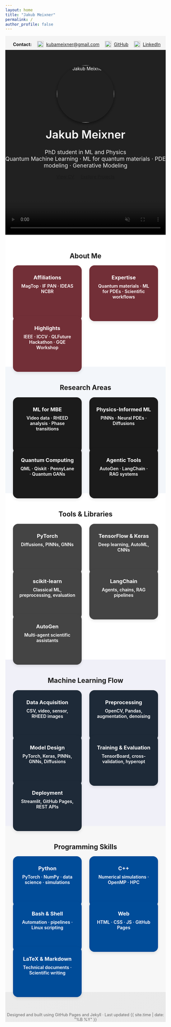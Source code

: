```yaml
---
layout: home
title: "Jakub Meixner"
permalink: /
author_profile: false
---
```


<!-- === STYLES === -->
<style>
/* Background Animation */
.animated-bg {
  animation: gradientShift 20s ease infinite;
  background: linear-gradient(-45deg, #f4f4f4, #e5e5e5, #f4f4f4, #dcdcdc);
  background-size: 400% 400%;
}
@keyframes gradientShift {
  0% { background-position: 0% 50%; }
  50% { background-position: 100% 50%; }
  100% { background-position: 0% 50%; }
}

.tile-win8 {
  display: block;
  padding: 1.25rem;
  text-align: center;
  border-radius: 1rem;
  box-shadow: 0 4px 10px rgba(0,0,0,0.1);
  text-decoration: none;
  transition: transform 0.2s ease, box-shadow 0.2s ease;
  font-weight: 600;
  height: 100%;
  color: white;
}
.tile-win8:hover {
  transform: translateY(-4px);
  box-shadow: 0 8px 20px rgba(0,0,0,0.15);
}
.tile-win8 h3, .tile-win8 p {
  color: white;
  margin: 0.5rem 0;
}

.grid-tiles {
  display: grid;
  grid-template-columns: repeat(auto-fit, minmax(160px, 1fr));
  gap: 1.5rem;
}

.tile-about    { background-color: #722f37; }
.tile-research { background-color: #1b1b1b; }
.tile-tools    { background-color: #444; }
.tile-dev      { background-color: #004c99; }
</style>

<div class="animated-bg">

<!-- CONTACT BAR -->
<section style="background-color: #f4f4f4; padding: 1rem 1rem 0.5rem 1.5rem;">
  <div style="max-width: 850px; margin: auto; display: flex; justify-content: space-between; align-items: center; flex-wrap: wrap;">
    <strong style="margin-right: 1rem;">Contact:</strong>
    <a href="mailto:kubameixner@gmail.com" style="display: flex; align-items: center; margin-right: 1rem;">
      <img src="https://img.icons8.com/color/48/000000/gmail-new.png" alt="Gmail" style="width: 20px; margin-right: 0.5rem;">
      kubameixner@gmail.com
    </a>
    <a href="https://github.com/JakubMeixner" target="_blank" style="display: flex; align-items: center; margin-right: 1rem;">
      <img src="https://img.icons8.com/ios-glyphs/30/000000/github.png" alt="GitHub" style="width: 20px; margin-right: 0.5rem;">
      GitHub
    </a>
    <a href="https://linkedin.com/in/jmeixner" target="_blank" style="display: flex; align-items: center;">
      <img src="https://img.icons8.com/color/48/000000/linkedin.png" alt="LinkedIn" style="width: 20px; margin-right: 0.5rem;">
      LinkedIn
    </a>
  </div>
</section>

<!-- HERO SECTION -->
<div style="position: relative; overflow: hidden; height: 580px; text-align: center;">
    <video autoplay muted loop playsinline
        style="position: absolute; inset: 0; width: 100%; height: 100%; object-fit: cover; z-index: 0;">
    <source src="{{ '/assets/hero-fixed.mp4' | relative_url }}" type="video/mp4">
    Your browser does not support the video tag.
    </video>
    
  <div style="position: absolute; inset: 0; background: rgba(0,0,0,0.35); z-index: 1;"></div>
  <div style="position: relative; z-index: 2; padding-top: 3rem; color: white;">
    <img src="{{ '/assets/images/profile.jpg' | relative_url }}" alt="Jakub Meixner" style="border-radius: 50%; width: 180px; height: 180px; object-fit: cover; box-shadow: 0 4px 10px rgba(0,0,0,0.5);">
    <h1 style="font-size: 2.5em; font-weight: 600; margin-top: 1rem;">Jakub Meixner</h1>
    <p style="font-size: 1.25em; max-width: 800px; margin: 1rem auto; color: #eee;">
      PhD student in ML and Physics<br>
      Quantum Machine Learning · ML for quantum materials · PDE modeling · Generative Modeling
    </p>
    <div style="margin-top: 1rem;">
      <a href="https://jakubmeixner.github.io/" class="btn btn--primary" style="margin-right: 1rem;" target="_blank">View CV</a>
      <a href="/portfolio/" class="btn">Explore Projects</a>
    </div>
  </div>
</div>

<!-- ABOUT -->
<section style="background-color: #fff; padding: 1.5rem;">
  <div style="max-width: 1100px; margin: auto;">
    <h2 style="text-align: center;">About Me</h2>
    <div class="grid-tiles">
      <a href="/cv/" class="tile-win8 tile-about">
        <h3>Affiliations</h3>
        <p>MagTop · IF PAN · IDEAS NCBR</p>
      </a>
      <a href="/research/" class="tile-win8 tile-about">
        <h3>Expertise</h3>
        <p>Quantum materials · ML for PDEs · Scientific workflows</p>
      </a>
      <a href="/about/" class="tile-win8 tile-about">
        <h3>Highlights</h3>
        <p>IEEE · ICCV · QLFuture Hackathon · GQE Workshop</p>
      </a>
    </div>
  </div>
</section>

<!-- RESEARCH -->
<section style="background-color: #f3f6fa; padding: 1.5rem;">
  <div style="max-width: 1100px; margin: auto;">
    <h2 style="text-align: center;">Research Areas</h2>
    <div class="grid-tiles">
      <a href="/research/" class="tile-win8 tile-research">
        <h3>ML for MBE</h3>
        <p>Video data · RHEED analysis · Phase transitions</p>
      </a>
      <a href="/research/" class="tile-win8 tile-research">
        <h3>Physics-Informed ML</h3>
        <p>PINNs · Neural PDEs · Diffusions</p>
      </a>
      <a href="/quantum/" class="tile-win8 tile-research">
        <h3>Quantum Computing</h3>
        <p>QML · Qiskit · PennyLane · Quantum GANs</p>
      </a>
      <a href="/agents/" class="tile-win8 tile-research">
        <h3>Agentic Tools</h3>
        <p>AutoGen · LangChain · RAG systems</p>
      </a>
    </div>
  </div>
</section>

<!-- TOOLS -->
<section style="background-color: #fff; padding: 1.5rem;">
  <div style="max-width: 1100px; margin: auto;">
    <h2 style="text-align: center;">Tools & Libraries</h2>
    <div class="grid-tiles">
      <a href="/tools/" class="tile-win8 tile-tools">
        <h3>PyTorch</h3>
        <p>Diffusions, PINNs, GNNs</p>
      </a>
      <a href="/tools/" class="tile-win8 tile-tools">
        <h3>TensorFlow & Keras</h3>
        <p>Deep learning, AutoML, CNNs</p>
      </a>
      <a href="/tools/" class="tile-win8 tile-tools">
        <h3>scikit-learn</h3>
        <p>Classical ML, preprocessing, evaluation</p>
      </a>
      <a href="/tools/" class="tile-win8 tile-tools">
        <h3>LangChain</h3>
        <p>Agents, chains, RAG pipelines</p>
      </a>
      <a href="/tools/" class="tile-win8 tile-tools">
        <h3>AutoGen</h3>
        <p>Multi-agent scientific assistants</p>
      </a>
    </div>
  </div>
</section>

<!-- ML FLOW -->
<section style="background-color: #f0f0f8; padding: 1.5rem;">
  <div style="max-width: 1100px; margin: auto;">
    <h2 style="text-align: center;">Machine Learning Flow</h2>
    <div class="grid-tiles">
      <a href="/projects/" class="tile-win8 tile-mlflow">
        <h3>Data Acquisition</h3>
        <p>CSV, video, sensor, RHEED images</p>
      </a>
      <a href="/projects/" class="tile-win8 tile-mlflow">
        <h3>Preprocessing</h3>
        <p>OpenCV, Pandas, augmentation, denoising</p>
      </a>
      <a href="/projects/" class="tile-win8 tile-mlflow">
        <h3>Model Design</h3>
        <p>PyTorch, Keras, PINNs, GNNs, Diffusions</p>
      </a>
      <a href="/projects/" class="tile-win8 tile-mlflow">
        <h3>Training & Evaluation</h3>
        <p>TensorBoard, cross-validation, hyperopt</p>
      </a>
      <a href="/projects/" class="tile-win8 tile-mlflow">
        <h3>Deployment</h3>
        <p>Streamlit, GitHub Pages, REST APIs</p>
      </a>
    </div>
  </div>
</section>

<style>
.tile-mlflow {
  background-color: #1e2a38;
}
</style>


<!-- PROGRAMMING SKILLS -->
<section style="background-color: #f7f7f7; padding: 1.5rem;">
  <div style="max-width: 1100px; margin: auto;">
    <h2 style="text-align: center;">Programming Skills</h2>
    <div class="grid-tiles">
      <a href="/tools/" class="tile-win8 tile-dev">
        <h3>Python</h3>
        <p>PyTorch · NumPy · data science · simulations</p>
      </a>
      <a href="/tools/" class="tile-win8 tile-dev">
        <h3>C++</h3>
        <p>Numerical simulations · OpenMP · HPC</p>
      </a>
      <a href="/tools/" class="tile-win8 tile-dev">
        <h3>Bash & Shell</h3>
        <p>Automation · pipelines · Linux scripting</p>
      </a>
      <a href="/tools/" class="tile-win8 tile-dev">
        <h3>Web</h3>
        <p>HTML · CSS · JS · GitHub Pages</p>
      </a>
      <a href="/tools/" class="tile-win8 tile-dev">
        <h3>LaTeX & Markdown</h3>
        <p>Technical documents · Scientific writing</p>
      </a>
    </div>
  </div>
</section>

<!-- FOOTER -->
<footer style="text-align: center; margin: 4rem auto 2rem auto; font-size: 0.9em; color: #666;">
  Designed and built using GitHub Pages and Jekyll · Last updated {{ site.time | date: "%B %Y" }}
</footer>

</div>